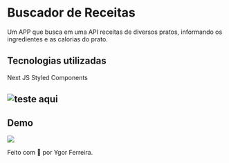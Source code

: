 # Buscador de Receitas
Um APP que busca em uma API receitas de diversos pratos, informando os ingredientes e as calorias do prato.

## Tecnologias utilizadas

Next JS
Styled Components

## ![teste aqui](dietapp.ygorpinto.vercel.app)

## Demo

![](diet-app/demo.png)


Feito com 💖 por Ygor Ferreira.